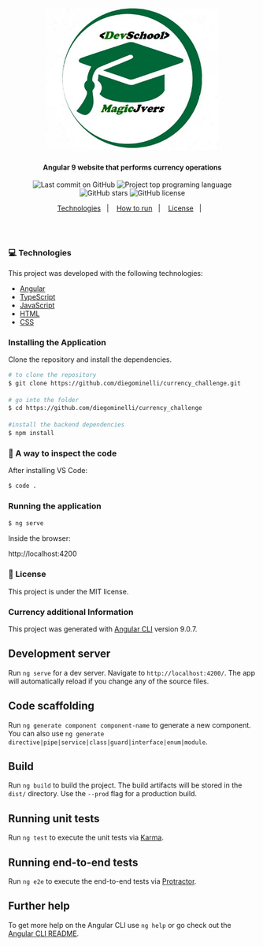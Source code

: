<h1 align="center">
    <img alt="MagicJvers" src="./src/assets/images/MagicJVers.png" width="350px" />
</h1>

<h4 align="center">
  Angular 9 website that performs currency operations 
</h4>

<p align="center">
<img alt="Last commit on GitHub" src="https://img.shields.io/github/last-commit/diegominelli/currency_challenge">
<img alt="Project top programing language" src="https://img.shields.io/github/languages/top/diegominelli/currency_challenge">
<img alt="GitHub stars" src="https://img.shields.io/github/stars/diegominelli/currency_challenge">
<img alt="GitHub license" src="https://img.shields.io/github/license/diegominelli/currency_challenge">
</p> 


<p align="center">
  <a href="#computer-technologies">Technologies</a>&nbsp;&nbsp;&nbsp;|&nbsp;&nbsp;&nbsp;
  <a href="#installing-the-application">How to run</a>&nbsp;&nbsp;&nbsp;|&nbsp;&nbsp;&nbsp;
  <a href="#page_facing_up-license">License</a>&nbsp;&nbsp;&nbsp;|&nbsp;&nbsp;&nbsp;
  <!-- <a href="#mailbox_with_mail-get-in-touch">Get in touch</a> -->
</p>
<br><br>

### :computer: Technologies

This project was developed with the following technologies:

-  [Angular](https://angular.io)
-  [TypeScript](https://www.typescriptlang.org)
-  [JavaScript](https://www.javascript.com)
-  [HTML](https://www.w3.org)
-  [CSS](https://www.w3.org/Style/CSS/Overview.en.html)

### Installing the Application
Clone the repository and install the dependencies.
```bash
# to clone the repository
$ git clone https://github.com/diegominelli/currency_challenge.git

# go into the folder
$ cd https://github.com/diegominelli/currency_challenge

#install the backend dependencies
$ npm install

```

### :microscope: A way to inspect the code

After installing VS Code:

```bash
$ code .
```

### Running the application

```bash
$ ng serve
```
Inside the browser:
<p>http://localhost:4200</p>

<!-- ### Preview

<h1 align="center">
    <img alt="" src="./src/assets/img/home.png" width="940px"/>
</h1>
<h1 align="center">
    <img alt="" src="./src/assets/img/products.png" width="940px"/>
</h1> -->

### :page_facing_up: License

This project is under the MIT license. 

### Currency additional Information

This project was generated with [Angular CLI](https://github.com/angular/angular-cli) version 9.0.7.

## Development server

Run `ng serve` for a dev server. Navigate to `http://localhost:4200/`. The app will automatically reload if you change any of the source files.

## Code scaffolding

Run `ng generate component component-name` to generate a new component. You can also use `ng generate directive|pipe|service|class|guard|interface|enum|module`.

## Build

Run `ng build` to build the project. The build artifacts will be stored in the `dist/` directory. Use the `--prod` flag for a production build.

## Running unit tests

Run `ng test` to execute the unit tests via [Karma](https://karma-runner.github.io).

## Running end-to-end tests

Run `ng e2e` to execute the end-to-end tests via [Protractor](http://www.protractortest.org/).

## Further help

To get more help on the Angular CLI use `ng help` or go check out the [Angular CLI README](https://github.com/angular/angular-cli/blob/master/README.md).
